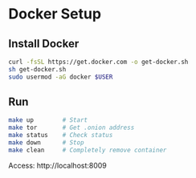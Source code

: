 # Docker Setup

## Install Docker

```bash
curl -fsSL https://get.docker.com -o get-docker.sh
sh get-docker.sh
sudo usermod -aG docker $USER
```

## Run

```bash
make up        # Start
make tor       # Get .onion address
make status    # Check status
make down      # Stop
make clean     # Completely remove container
```

Access: http://localhost:8009
